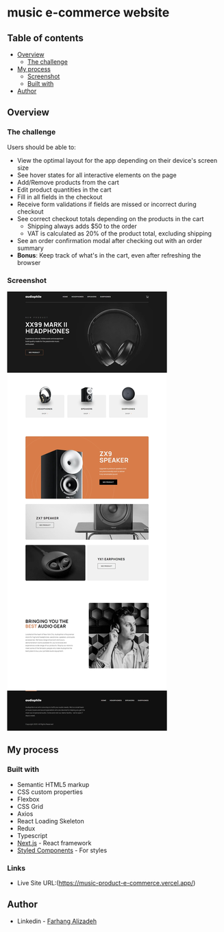 <!-- -   Deploy [click here](https://audiophile-e-commerce-website-adrianoescarabote.vercel.app/) -->

# music e-commerce website

## Table of contents

-   [Overview](#overview)
    -   [The challenge](#the-challenge)
-   [My process](#my-process)
    -   [Screenshot](#screenshot)
    -   [Built with](#built-with)
-   [Author](#author)

## Overview

### The challenge

Users should be able to:

-   View the optimal layout for the app depending on their device's screen size
-   See hover states for all interactive elements on the page
-   Add/Remove products from the cart
-   Edit product quantities in the cart
-   Fill in all fields in the checkout
-   Receive form validations if fields are missed or incorrect during checkout
-   See correct checkout totals depending on the products in the cart
    -   Shipping always adds $50 to the order
    -   VAT is calculated as 20% of the product total, excluding shipping
-   See an order confirmation modal after checking out with an order summary
-   **Bonus**: Keep track of what's in the cart, even after refreshing the browser

### Screenshot

![](./screenshot/desktop-main.jpeg)

## My process

### Built with

-   Semantic HTML5 markup
-   CSS custom properties
-   Flexbox
-   CSS Grid
-   Axios
-   React Loading Skeleton
-   Redux
-   Typescript
-   [Next.js](https://nextjs.org/) - React framework
-   [Styled Components](https://styled-components.com/) - For styles

### Links

- Live Site URL:(https://music-product-e-commerce.vercel.app/)

## Author

-   Linkedin - [Farhang Alizadeh](https://www.linkedin.com/in/farhang-alizadeh-3bb232235/)
